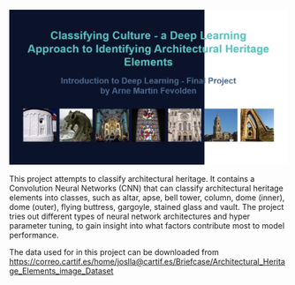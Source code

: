 ![Header](Illustrations/header3.png)

This project attempts to classify architectural heritage. It contains a Convolution Neural Networks (CNN) that can classify architectural heritage elements into classes, such as altar, apse, bell tower, column, dome (inner), dome (outer), flying buttress, gargoyle, stained glass and vault. The project tries out different types of neural network architectures and hyper parameter tuning, to gain insight into what factors contribute most to model performance. 

The data used for in this project can be downloaded from https://correo.cartif.es/home/joslla@cartif.es/Briefcase/Architectural_Heritage_Elements_image_Dataset